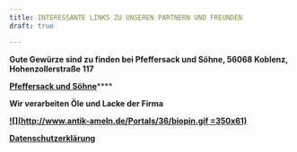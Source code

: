 ```yaml
---
title: INTERESSANTE LINKS ZU UNSEREN PARTNERN UND FREUNDEN
draft: true

---
```

**Gute Gewürze sind zu finden bei Pfeffersack und Söhne, 56068 Koblenz, Hohenzollerstraße 117**

[**Pfeffersack und Söhne**](https://www.pfeffersackundsoehne.de/)****

**Wir verarbeiten Öle und Lacke der Firma**

[**![](http://www.antik-ameln.de/Portals/36/biopin.gif =350x61)**](http://biopin.de/)

[**Datenschutzerklärung**](http://www.antik-ameln.de/LinkClick.aspx?link=1388&tabid=1385&language=de-DE)